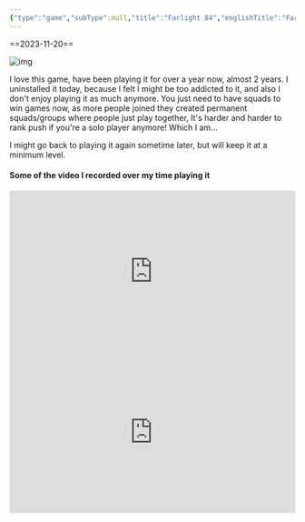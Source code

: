 ```yaml
---
{"type":"game","subType":null,"title":"Farlight 84","englishTitle":"Farlight 84","year":"2023","dataSource":"SteamAPI","url":"https://store.steampowered.com/app/1928420","id":1928420,"genres":["Action","Adventure","Massively Multiplayer","Free to Play"],"onlineRating":0,"image":"https://cdn.akamai.steamstatic.com/steam/apps/1928420/header.jpg?t=1695292364","released":true,"releaseDate":"21/09/2023","played":false,"personalRating":0,"tags":["mediaDB/game"],"dg-publish":true,"permalink":"/media-db/games/farlight-84-2023/","dgPassFrontmatter":true,"noteIcon":"1","created":"2023-11-15T20:36:50.531+05:30","updated":"2023-12-17T21:52:27.349+05:30"}
---
```


==2023-11-20==

![img](https://cdn.akamai.steamstatic.com/steam/apps/1928420/header.jpg?t=1695292364)

I love this game, have been playing it for over a year now, almost 2 years.
I uninstalled it today, because I felt I might be too addicted to it, and also I don't enjoy playing it as much anymore. You just need to have squads to win games now, as more people joined they created permanent squads/groups where people just play together, It's harder and harder to rank push if you're a solo player anymore! Which I am...

I might go back to playing it again sometime later, but will keep it at a minimum level.

#### Some of the video I recorded over my time playing it
<div style="position: relative; padding-bottom: 56.25%; /* 16:9 aspect ratio */">
  <iframe
    src="https://www.youtube.com/embed/RbAlAq8e-7s"
    style="position: absolute; top: 0; left: 0; width: 100%; height: 100%;"
    allow="autoplay; fullscreen"
    frameborder="0"
    scrolling="no"
  ></iframe>
</div>

<div style="position: relative; padding-bottom: 56.25%; /* 16:9 aspect ratio */">
  <iframe
    src="https://www.youtube.com/embed/q4Uo3tqlHY0"
    style="position: absolute; top: 0; left: 0; width: 100%; height: 100%;"
    allow="autoplay; fullscreen"
    frameborder="0"
    scrolling="no"
  ></iframe>
</div>